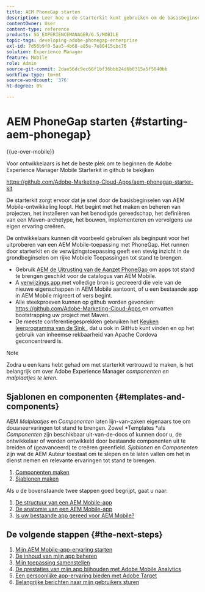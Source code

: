 ```yaml
---
title: AEM PhoneGap starten
description: Leer hoe u de starterkit kunt gebruiken om de basisbeginselen van Adobe Experience Manager Mobile-ontwikkeling te leren kennen.
contentOwner: User
content-type: reference
products: SG_EXPERIENCEMANAGER/6.5/MOBILE
topic-tags: developing-adobe-phonegap-enterprise
exl-id: 7d56b9f0-5aa5-4b68-a85e-7e80415cbc76
solution: Experience Manager
feature: Mobile
role: Admin
source-git-commit: 2dae56dc9ec66f1bf36bbb24d6b0315a5f5040bb
workflow-type: tm+mt
source-wordcount: '376'
ht-degree: 0%

---
```


# AEM PhoneGap starten {#starting-aem-phonegap}

{{ue-over-mobile}}

Voor ontwikkelaars is het de beste plek om te beginnen de Adobe Experience Manager Mobile Starterkit in github te bekijken

https://github.com/Adobe-Marketing-Cloud-Apps/aem-phonegap-starter-kit

De starterkit zorgt ervoor dat je snel door de basisbeginselen van AEM Mobile-ontwikkeling loopt. Het begint met het maken en beheren van projecten, het installeren van het benodigde gereedschap, het definiëren van een Maven-archetype, het bouwen, implementeren en vervolgens uw eigen ervaring creëren.

De ontwikkelaars kunnen dit voorbeeld gebruiken als beginpunt voor het uitproberen van een AEM Mobile-toepassing met PhoneGap. Het runnen door starterkit en de verwijzingstoepassing geeft een stevig inzicht in de grondbeginselen om rijke Mobiele Toepassingen tot stand te brengen.

* Gebruik [ AEM de Uitrusting van de Aanzet PhoneGap ](https://github.com/Adobe-Marketing-Cloud-Apps/aem-phonegap-starter-kit) om apps tot stand te brengen geschikt voor de catalogus van AEM Mobile.
* A [ verwijzings app ](https://github.com/Adobe-Marketing-Cloud-Apps/aem-mobile-hybrid-reference) met volledige bron is gecreeerd die vele van de nieuwe eigenschappen in AEM Mobile aantoont, of u een bestaande app in AEM Mobile migreert of vers begint.
* Alle steekproeven kunnen op github worden gevonden: [ https://github.com/Adobe-Marketing-Cloud-Apps ](https://github.com/Adobe-Marketing-Cloud-Apps) en omvatten bootstrapping uw project met Maven.
* De meeste conferentiegesprekken gebruiken het [ Keuken leerprogramma van de Sink ](https://github.com/blefebvre/aem-phonegap-kitchen-sink), dat u ook in GitHub kunt vinden en op het gebruik van inheemse rekbaarheid van Apache Cordova geconcentreerd is.

>[!NOTE]
>
>Zodra u een kans hebt gehad om met starterkit vertrouwd te maken, is het belangrijk om over Adobe Experience Manager *componenten en malplaatjes te leren.*

## Sjablonen en componenten {#templates-and-components}

AEM *Malplaatjes* en *Componenten* laten lijn-van-zaken eigenaars toe om douaneervaringen tot stand te brengen. Zowel *Templates *als *Componenten* zijn beschikbaar uit-van-de-doos of kunnen door u, de ontwikkelaar of worden ontwikkeld door bestaande componenten uit te breiden of (geavanceerd) te creëren greenfield. *Sjablonen* en *Componenten* zijn wat de AEM Auteur toestaat om te slepen en te laten vallen om het in dienst nemen en relevante ervaringen tot stand te brengen.

1. [Componenten maken](/help/sites-developing/components.md)
1. [Sjablonen maken](/help/sites-developing/templates.md)

Als u de bovenstaande twee stappen goed begrijpt, gaat u naar:

1. [De structuur van een AEM Mobile-app](/help/mobile/phonegap-structure-an-app.md)
1. [De anatomie van een AEM Mobile-app](/help/mobile/phonegap-apps-arch.md)
1. [Is uw bestaande app gereed voor AEM Mobile?](/help/mobile/phonegap-adding-content-to-imported-app.md)

## De volgende stappen {#the-next-steps}

1. [Mijn AEM Mobile-app-ervaring starten](/help/mobile/starting-aem-phonegap-app.md)
1. [De inhoud van mijn app beheren](/help/mobile/phonegap-manage-app-content.md)
1. [Mijn toepassing samenstellen](/help/mobile/building-app-mobile-phonegap.md)
1. [De prestaties van mijn app bijhouden met Adobe Mobile Analytics](/help/mobile/phonegap-intro-to-app-analytics.md)
1. [Een persoonlijke app-ervaring bieden met Adobe Target](/help/mobile/phonegap-aem-mobile-content-personalization.md)
1. [Belangrijke berichten naar mijn gebruikers sturen](/help/mobile/phonegap-push-notifications.md)
